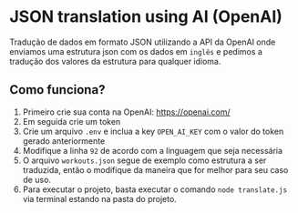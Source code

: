 # JSON translation using AI (OpenAI)

Tradução de dados em formato JSON utilizando a API da OpenAI onde enviamos uma estrutura json com os dados em `inglês` e pedimos a tradução dos valores da estrutura para qualquer idioma.

## Como funciona?

1. Primeiro crie sua conta na OpenAI: https://openai.com/
1. Em seguida crie um token
1. Crie um arquivo `.env` e inclua a key `OPEN_AI_KEY` com o valor do token gerado anteriormente
1. Modifique a linha `92` de acordo com a linguagem que seja necessária
1. O arquivo `workouts.json` segue de exemplo como estrutura a ser traduzida, então o modifique da maneira que for melhor para seu caso de uso.
1. Para executar o projeto, basta executar o comando `node translate.js` via terminal estando na pasta do projeto.
